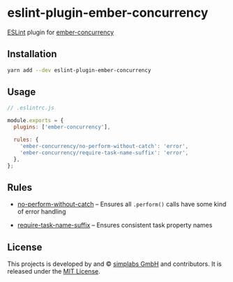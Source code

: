 eslint-plugin-ember-concurrency
==============================================================================

[ESLint] plugin for [ember-concurrency]

[ESLint]: https://eslint.org/
[ember-concurrency]: http://ember-concurrency.com


Installation
------------------------------------------------------------------------------

```bash
yarn add --dev eslint-plugin-ember-concurrency
```


Usage
------------------------------------------------------------------------------

```js
// .eslintrc.js

module.exports = {
  plugins: ['ember-concurrency'],

  rules: {
    'ember-concurrency/no-perform-without-catch': 'error',
    'ember-concurrency/require-task-name-suffix': 'error',
  },
};
```


Rules
------------------------------------------------------------------------------

- [no-perform-without-catch](./rules/no-perform-without-catch.md) – Ensures
  all `.perform()` calls have some kind of error handling

- [require-task-name-suffix](./rules/require-task-name-suffix.md) – Ensures
  consistent task property names


License
------------------------------------------------------------------------------

This projects is developed by and &copy; [simplabs GmbH](http://simplabs.com)
and contributors. It is released under the [MIT License](LICENSE.md).
